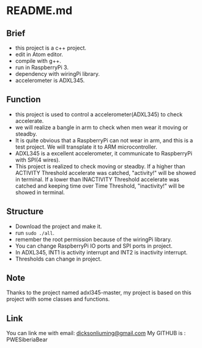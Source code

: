 # README.md

## Brief

- this project is a c++ project.
- edit in Atom editor.
- compile with g++.
- run in RaspberryPi 3.
- dependency with wiringPi library.
- accelerometer is ADXL345.

## Function

- this project is used to control a accelerometer(ADXL345) to check accelerate.
- we will realize a bangle in arm to check when men wear it moving or steadby.
- It is quite obvious that a RaspberryPi can not wear in arm, and this is a test project. We will transplate it to ARM microcontroller.
- ADXL345 is a excellent accelerometer, it communicate to RaspberryPi with SPI(4 wires).
- This project is realized to check moving or steadby. If a higher than ACTIVITY Threshold accelerate was catched, "activity!" will be showed in terminal. If a lower than INACTIVITY Threshold accelerate was catched and keeping time over Time Threshold, "inactivity!" will be showed in terminal.

## Structure

- Download the project and make it.
- run `sudo ./all`.
- remember the root permission because of the wiringPi library.
- You can change RaspberryPi IO ports and SPI ports in project.
- In ADXL345, INT1 is activity interrupt and INT2 is inactivity interrupt.
- Thresholds can change in project.

## Note

Thanks to the project named adxl345-master, my project is based on this project with some classes and functions.

## Link

You can link me with email: dicksonliuming@gmail.com
My GITHUB is : PWESiberiaBear
